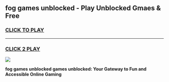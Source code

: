 
## fog games unblocked - Play Unblocked Gmaes & Free
<h3>
<a href="https://premium.freeplayer.one?title=fog_games_unblocked&ref=19F">CLICK TO PLAY</a></h3>
<hr>

<h3>
<a href="https://premium.freeplayer.one?title=fog_games_unblocked&ref=19F">CLICK 2 PLAY</a>
  
</h3>

<a href="https://premium.freeplayer.one?title=fog_games_unblocked&ref=19F/"><img src="https://clearcache.store/games.png"></a>


**fog games unblocked games unblocked: Your Gateway to Fun and Accessible Online Gaming**
